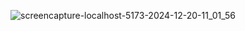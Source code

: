 ![screencapture-localhost-5173-2024-12-20-11_01_56](https://github.com/user-attachments/assets/bc12c433-1f00-4305-999a-cb689bccaf9c)
